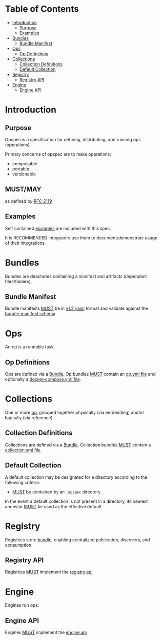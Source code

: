 # Table of Contents

- [Introduction](#introduction)
    - [Purpose](#purpose)
    - [Examples](#examples)
- [Bundles](#bundles)
    - [Bundle Manifest](#bundle-manifest)
- [Ops](#ops)
    - [Op Definitions](#op-definitions)
- [Collections](#collections)
    - [Collection Definitions](#collection-definitions)
    - [Default Collection](#default-collection)
- [Registry](#registry)
    - [Registry API](#registry-api)
- [Engine](#engine)
    - [Engine API](#engine-api)

# Introduction

## Purpose

Opspec is a specification for defining, distributing, and running ops
(operations).

Primary concerns of opspec are to make operations:

- composable
- portable
- versionable

## MUST/MAY

as defined by [RFC 2119](https://tools.ietf.org/html/rfc2119)

## Examples

Self contained [examples](examples/) are included with this spec.

It is RECOMMENDED integrators use them to document/demonstrate usage of
their integrations.


# Bundles

Bundles are directories containing a manifest and artifacts (dependent
files/folders).

## Bundle Manifest

Bundle manifests [MUST](#mustmay) be in
[v1.2 yaml](http://www.yaml.org/spec/1.2/spec.html) format and validate
against the [bundle-manifest schema](schema/bundle-manifest.json)

# Ops

An op is a runnable task.

## Op Definitions

Ops are defined via a [Bundle](#bundles). Op bundles
[MUST](#mustmay) contain an [op.yml file](op.yml-file.md) and
optionally a [docker-compose.yml file](docker-compose.yml.md).


# Collections

One or more [op](#ops), grouped together physically (via embedding)
and/or logically (via reference).

## Collection Definitions

Collections are defined via a [Bundle](#bundles). Collection bundles
[MUST](#mustmay) contain a
[collection.yml file](collection.yml-file.md).


## Default Collection

A default collection may be designated for a directory according to the
following criteria:

- [MUST](#mustmay) be contained by an `.opspec` directory

In the event a default collection is not present in a directory, its
nearest ancestor [MUST](#mustmay) be used as the effective default


# Registry

Registries store [bundle](#bundles), enabling centralized publication,
discovery, and consumption.

## Registry API

Registries [MUST](#mustmay) implement the
[registry api](registry-oai_spec.yaml)


# Engine

Engines run ops.

## Engine API

Engines [MUST](#mustmay) implement the
[engine api](engine-oai_spec.yaml)
